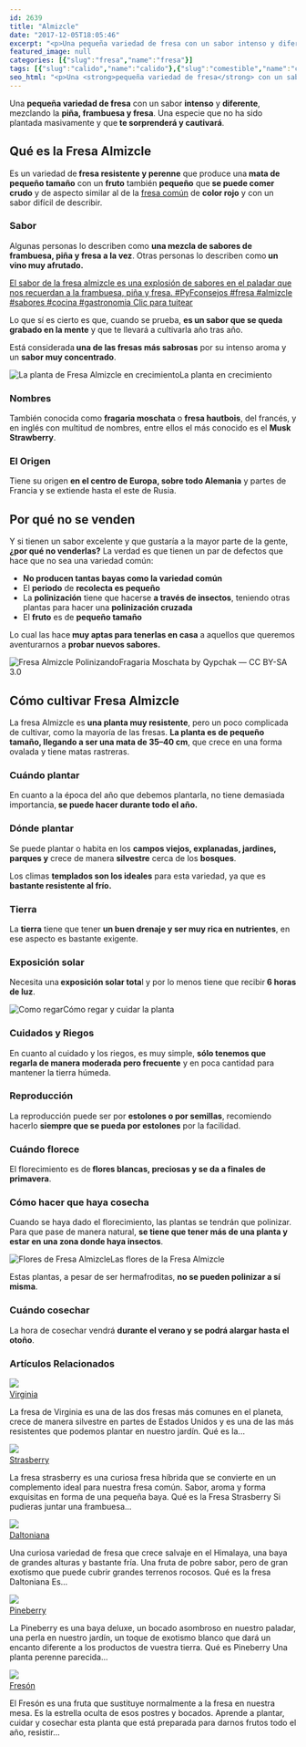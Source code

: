 ```yaml
---
id: 2639
title: "Almizcle"
date: "2017-12-05T18:05:46"
excerpt: "<p>Una pequeña variedad de fresa con un sabor intenso y diferente, mezclando la piña, frambuesa y fresa. Una especie que no ha sido plantada masivamente y que te sorprenderá y cautivará. Qué es la Fresa Almizcle Es un variedad de fresa resistente y perenne que produce una mata de pequeño tamaño con un fruto también&hellip; <a class=\"more-link\" href=\"https://plantasyflores.online/fresa/pineberry/\">Seguir leyendo <span class=\"screen-reader-text\">Pineberry</span> <span class=\"meta-nav\" aria-hidden=\"true\">&rarr;</span></a></p>\n"
featured_image: null
categories: [{"slug":"fresa","name":"fresa"}]
tags: [{"slug":"calido","name":"calido"},{"slug":"comestible","name":"comestible"},{"slug":"exterior","name":"exterior"},{"slug":"frio","name":"frio"},{"slug":"fruta","name":"fruta"},{"slug":"maceta","name":"maceta"},{"slug":"perenne","name":"perenne"},{"slug":"plantacion-indiferente","name":"plantacion-indiferente"},{"slug":"reposteria","name":"reposteria"},{"slug":"roja","name":"roja"},{"slug":"semilla","name":"semilla"},{"slug":"templado","name":"templado"},{"slug":"temporada-verano","name":"temporada-verano"},{"slug":"turba","name":"turba"}]
seo_html: "<p>Una <strong>pequeña variedad de fresa</strong> con un sabor <strong>intenso</strong> y <strong>diferente</strong>, mezclando la <strong>piña, frambuesa y fresa</strong>. Una especie que no ha sido plantada masivamente y que<strong> te sorprenderá y cautivará</strong>.</p> <h2>Qué es la Fresa Almizcle</h2> <p>Es un variedad de<strong> fresa resistente y perenne</strong> que produce una<strong> mata de pequeño tamaño</strong> con un <strong>fruto</strong> también <strong>pequeño</strong> que<strong> se puede comer crudo</strong> y de aspecto similar al de la <a href=\"/fresa/\">fresa común</a> de <strong>color rojo</strong> y con un sabor difícil de describir.</p> <h3>Sabor</h3> <p>Algunas personas lo describen como <strong>una mezcla de sabores de frambuesa, piña y fresa a la vez</strong>. Otras personas lo describen como<strong> un vino muy afrutado.</strong></p> <p><a href=\"https://twitter.com/intent/tweet?url=/fresa/freson/&amp;text=El%20sabor%20de%20la%20fresa%20almizcle%20es%20una%20explosi%C3%B3n%20de%20sabores%20en%20el%20paladar%20que%20nos%20recuerdan%20a%20la%20frambuesa%2C%20pi%C3%B1a%20y%20fresa.%20%23PyFconsejos%20%23fresa%20%23almizcle%20%23sabores%20%23cocina%20%23gastronomia&amp;via=JardineraAmable&amp;related=JardineraAmable\" target=\"_blank\" rel=\"noopener noreferrer\">El sabor de la fresa almizcle es una explosión de sabores en el paladar que nos recuerdan a la frambuesa, piña y fresa. #PyFconsejos #fresa #almizcle #sabores #cocina #gastronomia </a><a href=\"https://twitter.com/intent/tweet?url=/fresa/freson/&amp;text=El%20sabor%20de%20la%20fresa%20almizcle%20es%20una%20explosi%C3%B3n%20de%20sabores%20en%20el%20paladar%20que%20nos%20recuerdan%20a%20la%20frambuesa%2C%20pi%C3%B1a%20y%20fresa.%20%23PyFconsejos%20%23fresa%20%23almizcle%20%23sabores%20%23cocina%20%23gastronomia&amp;via=JardineraAmable&amp;related=JardineraAmable\" target=\"_blank\" rel=\"noopener noreferrer\">﻿Clic para tuitear</a></p> <p>Lo que sí es cierto es que, cuando se prueba, <strong>es un sabor que se queda grabado en la mente</strong> y que te llevará a cultivarla año tras año.</p> <p>Está considerada<strong> una de las fresas más sabrosas</strong> por su intenso aroma y un <strong>sabor muy concentrado</strong>.</p> <img src=\"https://plantasyflores.online/wp-content/uploads/2017/12/FragariaMoschata-244x325.jpeg\" alt=\"La planta de Fresa Almizcle en crecimiento\" />La planta en crecimiento <h3>Nombres</h3> <p>También conocida como <strong>fragaria moschata</strong> o <strong>fresa hautbois</strong>, del francés, y en inglés con multitud de nombres, entre ellos el más conocido es el <strong>Musk Strawberry</strong>.</p> <h3>El Origen</h3> <p>Tiene su origen <strong>en el centro de Europa, sobre todo Alemania</strong> y partes de Francia y se extiende hasta el este de Rusia.</p> <h2>Por qué no se venden</h2> <p>Y si tienen un sabor excelente y que gustaría a la mayor parte de la gente,<strong> ¿por qué no venderlas?</strong> La verdad es que tienen un par de defectos que hace que no sea una variedad común:</p> <ul> <li><strong>No producen tantas bayas como la variedad común</strong></li> <li>El <strong>periodo</strong> de <strong>recolecta es pequeño</strong></li> <li>La <strong>polinización</strong> tiene que hacerse <strong>a través de insectos</strong>, teniendo otras plantas para hacer una <strong>polinización cruzada</strong></li> <li>El <strong>fruto</strong> es de <strong>pequeño tamaño</strong></li> </ul> <p>Lo cual las hace<strong> muy aptas para tenerlas en casa</strong> a aquellos que queremos aventurarnos a <strong>probar nuevos sabores.</strong></p> <img src=\"https://plantasyflores.online/wp-content/uploads/2017/12/Fragaria_Moschata-1-325x244.jpg\" alt=\"Fresa Almizcle Polinizando\" />Fragaria Moschata by Qypchak — CC BY-SA 3.0 <h2>Cómo cultivar Fresa Almizcle</h2> <p>La fresa Almizcle es <strong>una planta muy resistente</strong>, pero un poco complicada de cultivar, como la mayoría de las fresas. <strong>La planta es de pequeño tamaño, llegando a ser una mata de 35–40 cm</strong>, que crece en una forma ovalada y tiene matas rastreras.</p> <h3>Cuándo plantar</h3> <p>En cuanto a la época del año que debemos plantarla, no tiene demasiada importancia,<strong> se puede hacer durante todo el año.</strong></p> <h3>Dónde plantar</h3> <p>Se puede plantar o habita en los <strong>campos viejos, explanadas, jardines, parques y</strong> crece de manera <strong>silvestre</strong> cerca de los <strong>bosques</strong>.</p> <p>Los climas <strong>templados son los ideales</strong> para esta variedad, ya que es<strong> bastante resistente al frío.</strong></p> <h3>Tierra</h3> <p>La <strong>tierra</strong> tiene que tener <strong>un buen drenaje y ser muy rica en nutrientes</strong>, en ese aspecto es bastante exigente.</p> <h3>Exposición solar</h3> <p>Necesita una<strong> exposición solar tota</strong>l y por lo menos tiene que recibir<strong> 6 horas de luz</strong>.</p> <img src=\"https://plantasyflores.online/wp-content/uploads/2017/07/watering-can-1506750_1280-300x169.jpg\" alt=\"Como regar\" />Cómo regar y cuidar la planta <h3>Cuidados y Riegos</h3> <p>En cuanto al cuidado y los riegos, es muy simple, <strong>sólo tenemos que regarla de manera moderada pero frecuente</strong> y en poca cantidad para mantener la tierra húmeda.</p> <h3>Reproducción</h3> <p>La reproducción puede ser por <strong>estolones o por semillas</strong>, recomiendo hacerlo <strong>siempre que se pueda por estolones</strong> por la facilidad.</p> <h3>Cuándo florece</h3> <p>El florecimiento es de<strong> flores blancas, preciosas y se da a finales de primavera</strong>.</p> <h3>Cómo hacer que haya cosecha</h3> <p>Cuando se haya dado el florecimiento, las plantas se tendrán que polinizar. Para que pase de manera natural, <strong>se tiene que tener más de una planta y estar en una zona donde haya insectos</strong>.</p> <img src=\"https://plantasyflores.online/wp-content/uploads/2017/12/Fragaria_moschata-217x325.jpg\" alt=\"Flores de Fresa Almizcle\" />Las flores de la Fresa Almizcle <p>Estas plantas, a pesar de ser hermafroditas, <strong>no se pueden polinizar a sí misma</strong>.</p> <h3>Cuándo cosechar</h3> <p>La hora de cosechar vendrá <strong>durante el verano y se podrá alargar hasta el otoño</strong>.</p> <h3> Artículos Relacionados<br /> </h3> <img src=\"https://plantasyflores.online/wp-content/uploads/2017/12/strawberry-2547654_1920.jpg\" /> <a href=\"/fresa/virginia/\"><br /> Virginia<br /> </a> <p>La fresa de Virginia es una de las dos fresas más comunes en el planeta, crece de manera silvestre en partes de Estados Unidos y es una de las más resistentes que podemos plantar en nuestro jardín. Qué es la...</p> <img src=\"https://plantasyflores.online/wp-content/uploads/2017/12/3452030349_d8fc2778a3_b.jpg\" /> <a href=\"/fresa/strasberry/\"><br /> Strasberry<br /> </a> <p>La fresa strasberry es una curiosa fresa híbrida que se convierte en un complemento ideal para nuestra fresa común. Sabor, aroma y forma exquisitas en forma de una pequeña baya. Qué es la Fresa Strasberry Si pudieras juntar una frambuesa...</p> <img src=\"https://plantasyflores.online/wp-content/uploads/2017/12/plant-fruit-berry-sweet-flower-foliage-1187633-pxhere.com_.jpg\" /> <a href=\"/fresa/daltoniana/\"><br /> Daltoniana<br /> </a> <p>Una curiosa variedad de fresa que crece salvaje en el Himalaya, una baya de grandes alturas y bastante fría. Una fruta de pobre sabor, pero de gran exotismo que puede cubrir grandes terrenos rocosos. Qué es la fresa Daltoniana Es...</p> <img src=\"https://plantasyflores.online/wp-content/uploads/2017/12/Pineberry_.jpg\" /> <a href=\"/fresa/pineberry/\"><br /> Pineberry<br /> </a> <p>La Pineberry es una baya deluxe, un bocado asombroso en nuestro paladar, una perla en nuestro jardín, un toque de exotismo blanco que dará un encanto diferente a los productos de vuestra tierra. Qué es Pineberry Una planta perenne parecida...</p> <img src=\"https://plantasyflores.online/wp-content/uploads/2017/10/strawberry-629180_1920.jpg\" /> <a href=\"/fresa/freson/\"><br /> Fresón<br /> </a> <p>El Fresón es una fruta que sustituye normalmente a la fresa en nuestra mesa. Es la estrella oculta de esos postres y bocados. Aprende a plantar, cuidar y cosechar esta planta que está preparada para darnos frutos todo el año, resistir...</p>"
---
```


<p>Una <strong>pequeña variedad de fresa</strong> con un sabor <strong>intenso</strong> y <strong>diferente</strong>, mezclando la <strong>piña, frambuesa y fresa</strong>. Una especie que no ha sido plantada masivamente y que<strong> te sorprenderá y cautivará</strong>.</p> <h2>Qué es la Fresa Almizcle</h2> <p>Es un variedad de<strong> fresa resistente y perenne</strong> que produce una<strong> mata de pequeño tamaño</strong> con un <strong>fruto</strong> también <strong>pequeño</strong> que<strong> se puede comer crudo</strong> y de aspecto similar al de la <a href="/fresa/">fresa común</a> de <strong>color rojo</strong> y con un sabor difícil de describir.</p> <h3>Sabor</h3> <p>Algunas personas lo describen como <strong>una mezcla de sabores de frambuesa, piña y fresa a la vez</strong>. Otras personas lo describen como<strong> un vino muy afrutado.</strong></p> <p><a href="https://twitter.com/intent/tweet?url=/fresa/freson/&amp;text=El%20sabor%20de%20la%20fresa%20almizcle%20es%20una%20explosi%C3%B3n%20de%20sabores%20en%20el%20paladar%20que%20nos%20recuerdan%20a%20la%20frambuesa%2C%20pi%C3%B1a%20y%20fresa.%20%23PyFconsejos%20%23fresa%20%23almizcle%20%23sabores%20%23cocina%20%23gastronomia&amp;via=JardineraAmable&amp;related=JardineraAmable" target="_blank" rel="noopener noreferrer">El sabor de la fresa almizcle es una explosión de sabores en el paladar que nos recuerdan a la frambuesa, piña y fresa. #PyFconsejos #fresa #almizcle #sabores #cocina #gastronomia </a><a href="https://twitter.com/intent/tweet?url=/fresa/freson/&amp;text=El%20sabor%20de%20la%20fresa%20almizcle%20es%20una%20explosi%C3%B3n%20de%20sabores%20en%20el%20paladar%20que%20nos%20recuerdan%20a%20la%20frambuesa%2C%20pi%C3%B1a%20y%20fresa.%20%23PyFconsejos%20%23fresa%20%23almizcle%20%23sabores%20%23cocina%20%23gastronomia&amp;via=JardineraAmable&amp;related=JardineraAmable" target="_blank" rel="noopener noreferrer">﻿Clic para tuitear</a></p> <p>Lo que sí es cierto es que, cuando se prueba, <strong>es un sabor que se queda grabado en la mente</strong> y que te llevará a cultivarla año tras año.</p> <p>Está considerada<strong> una de las fresas más sabrosas</strong> por su intenso aroma y un <strong>sabor muy concentrado</strong>.</p> <img src="https://plantasyflores.online/wp-content/uploads/2017/12/FragariaMoschata-244x325.jpeg" alt="La planta de Fresa Almizcle en crecimiento" />La planta en crecimiento <h3>Nombres</h3> <p>También conocida como <strong>fragaria moschata</strong> o <strong>fresa hautbois</strong>, del francés, y en inglés con multitud de nombres, entre ellos el más conocido es el <strong>Musk Strawberry</strong>.</p> <h3>El Origen</h3> <p>Tiene su origen <strong>en el centro de Europa, sobre todo Alemania</strong> y partes de Francia y se extiende hasta el este de Rusia.</p> <h2>Por qué no se venden</h2> <p>Y si tienen un sabor excelente y que gustaría a la mayor parte de la gente,<strong> ¿por qué no venderlas?</strong> La verdad es que tienen un par de defectos que hace que no sea una variedad común:</p> <ul> <li><strong>No producen tantas bayas como la variedad común</strong></li> <li>El <strong>periodo</strong> de <strong>recolecta es pequeño</strong></li> <li>La <strong>polinización</strong> tiene que hacerse <strong>a través de insectos</strong>, teniendo otras plantas para hacer una <strong>polinización cruzada</strong></li> <li>El <strong>fruto</strong> es de <strong>pequeño tamaño</strong></li> </ul> <p>Lo cual las hace<strong> muy aptas para tenerlas en casa</strong> a aquellos que queremos aventurarnos a <strong>probar nuevos sabores.</strong></p> <img src="https://plantasyflores.online/wp-content/uploads/2017/12/Fragaria_Moschata-1-325x244.jpg" alt="Fresa Almizcle Polinizando" />Fragaria Moschata by Qypchak — CC BY-SA 3.0 <h2>Cómo cultivar Fresa Almizcle</h2> <p>La fresa Almizcle es <strong>una planta muy resistente</strong>, pero un poco complicada de cultivar, como la mayoría de las fresas. <strong>La planta es de pequeño tamaño, llegando a ser una mata de 35–40 cm</strong>, que crece en una forma ovalada y tiene matas rastreras.</p> <h3>Cuándo plantar</h3> <p>En cuanto a la época del año que debemos plantarla, no tiene demasiada importancia,<strong> se puede hacer durante todo el año.</strong></p> <h3>Dónde plantar</h3> <p>Se puede plantar o habita en los <strong>campos viejos, explanadas, jardines, parques y</strong> crece de manera <strong>silvestre</strong> cerca de los <strong>bosques</strong>.</p> <p>Los climas <strong>templados son los ideales</strong> para esta variedad, ya que es<strong> bastante resistente al frío.</strong></p> <h3>Tierra</h3> <p>La <strong>tierra</strong> tiene que tener <strong>un buen drenaje y ser muy rica en nutrientes</strong>, en ese aspecto es bastante exigente.</p> <h3>Exposición solar</h3> <p>Necesita una<strong> exposición solar tota</strong>l y por lo menos tiene que recibir<strong> 6 horas de luz</strong>.</p> <img src="https://plantasyflores.online/wp-content/uploads/2017/07/watering-can-1506750_1280-300x169.jpg" alt="Como regar" />Cómo regar y cuidar la planta <h3>Cuidados y Riegos</h3> <p>En cuanto al cuidado y los riegos, es muy simple, <strong>sólo tenemos que regarla de manera moderada pero frecuente</strong> y en poca cantidad para mantener la tierra húmeda.</p> <h3>Reproducción</h3> <p>La reproducción puede ser por <strong>estolones o por semillas</strong>, recomiendo hacerlo <strong>siempre que se pueda por estolones</strong> por la facilidad.</p> <h3>Cuándo florece</h3> <p>El florecimiento es de<strong> flores blancas, preciosas y se da a finales de primavera</strong>.</p> <h3>Cómo hacer que haya cosecha</h3> <p>Cuando se haya dado el florecimiento, las plantas se tendrán que polinizar. Para que pase de manera natural, <strong>se tiene que tener más de una planta y estar en una zona donde haya insectos</strong>.</p> <img src="https://plantasyflores.online/wp-content/uploads/2017/12/Fragaria_moschata-217x325.jpg" alt="Flores de Fresa Almizcle" />Las flores de la Fresa Almizcle <p>Estas plantas, a pesar de ser hermafroditas, <strong>no se pueden polinizar a sí misma</strong>.</p> <h3>Cuándo cosechar</h3> <p>La hora de cosechar vendrá <strong>durante el verano y se podrá alargar hasta el otoño</strong>.</p> <h3> Artículos Relacionados<br /> </h3> <img src="https://plantasyflores.online/wp-content/uploads/2017/12/strawberry-2547654_1920.jpg" /> <a href="/fresa/virginia/"><br /> Virginia<br /> </a> <p>La fresa de Virginia es una de las dos fresas más comunes en el planeta, crece de manera silvestre en partes de Estados Unidos y es una de las más resistentes que podemos plantar en nuestro jardín. Qué es la...</p> <img src="https://plantasyflores.online/wp-content/uploads/2017/12/3452030349_d8fc2778a3_b.jpg" /> <a href="/fresa/strasberry/"><br /> Strasberry<br /> </a> <p>La fresa strasberry es una curiosa fresa híbrida que se convierte en un complemento ideal para nuestra fresa común. Sabor, aroma y forma exquisitas en forma de una pequeña baya. Qué es la Fresa Strasberry Si pudieras juntar una frambuesa...</p> <img src="https://plantasyflores.online/wp-content/uploads/2017/12/plant-fruit-berry-sweet-flower-foliage-1187633-pxhere.com_.jpg" /> <a href="/fresa/daltoniana/"><br /> Daltoniana<br /> </a> <p>Una curiosa variedad de fresa que crece salvaje en el Himalaya, una baya de grandes alturas y bastante fría. Una fruta de pobre sabor, pero de gran exotismo que puede cubrir grandes terrenos rocosos. Qué es la fresa Daltoniana Es...</p> <img src="https://plantasyflores.online/wp-content/uploads/2017/12/Pineberry_.jpg" /> <a href="/fresa/pineberry/"><br /> Pineberry<br /> </a> <p>La Pineberry es una baya deluxe, un bocado asombroso en nuestro paladar, una perla en nuestro jardín, un toque de exotismo blanco que dará un encanto diferente a los productos de vuestra tierra. Qué es Pineberry Una planta perenne parecida...</p> <img src="https://plantasyflores.online/wp-content/uploads/2017/10/strawberry-629180_1920.jpg" /> <a href="/fresa/freson/"><br /> Fresón<br /> </a> <p>El Fresón es una fruta que sustituye normalmente a la fresa en nuestra mesa. Es la estrella oculta de esos postres y bocados. Aprende a plantar, cuidar y cosechar esta planta que está preparada para darnos frutos todo el año, resistir...</p>
